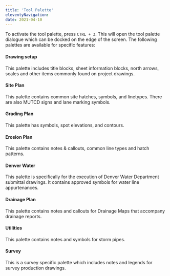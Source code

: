 ```yaml
---
title: 'Tool Palette'
eleventyNavigation:
date: 2021-04-10
---
```

To activate the tool palette, press `CTRL + 3`. This will open the tool palette dialogue which can be docked on the edge of the screen. The following palettes are available for specific features:

#### Drawing setup

This palette includes title blocks, sheet information blocks, north arrows, scales and other items commonly found on project drawings.

#### Site Plan

This palette contains common site hatches, symbols, and linetypes. There are also MUTCD signs and lane marking symbols.

#### Grading Plan

This palette has symbols, spot elevations, and contours.

#### Erosion Plan

This palette contains notes & callouts, common line types and hatch patterns.

#### Denver Water

This palette is specifically for the execution of Denver Water Department submittal drawings. It contains approved symbols for water line appurtenances.

#### Drainage Plan

This palette contains notes and callouts for Drainage Maps that accompany drainage reports.

#### Utilities

This palette contains notes and symbols for storm pipes.

#### Survey

This is a survey specific palette which includes notes and legends for survey production drawings.
